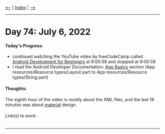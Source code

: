 [<--](../Days/Day73.md) | [Index](../README.md) | [-->](../Days/Day75.md)
____
# Day 74: July 6, 2022
#### Today's Progress:
- continued watching the YouTube video by freeCodeCamp called [Android Development for Beginners](https://youtu.be/fis26HvvDII) at 8:00:58 and stopped at 9:00:58
- I read the Android Developer Documentation: [App Basics](https://developer.android.com/guide) section (App resources/Resource types/Layout part  to App resources/Resource types/String part)

#### Thoughts:
The eighth hour of the video is mostly about the XML files, and the last 18 minutes was about [material](https://material.io/) design.

###### Link(s) to work:

___

